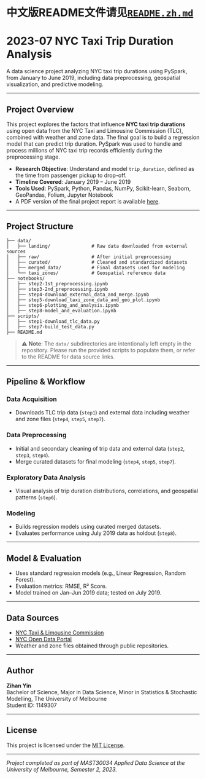 # 中文版README文件请见[`README.zh.md`](README.zh.md)
# 2023-07 NYC Taxi Trip Duration Analysis

A data science project analyzing NYC taxi trip durations using PySpark, from January to June 2019, including data preprocessing, geospatial visualization, and predictive modeling.

---

## Project Overview

This project explores the factors that influence **NYC taxi trip durations** using open data from the NYC Taxi and Limousine Commission (TLC), combined with weather and zone data. The final goal is to build a regression model that can predict trip duration. PySpark was used to handle and process millions of NYC taxi trip records efficiently during the preprocessing stage.

- **Research Objective**: Understand and model `trip_duration`, defined as the time from passenger pickup to drop-off.
- **Timeline Covered**: January 2019 – June 2019
- **Tools Used**: PySpark, Python, Pandas, NumPy, Scikit-learn, Seaborn, GeoPandas, Folium, Jupyter Notebook
- A PDF version of the final project report is available [here](./report/ADS_Project_1_Report.pdf).

---

## Project Structure

```plaintext
├── data/
│   ├── landing/               # Raw data downloaded from external sources
│   ├── raw/                   # After initial preprocessing
│   ├── curated/               # Cleaned and standardized datasets
│   ├── merged_data/           # Final datasets used for modeling
│   └── taxi_zones/            # Geospatial reference data
├── notebooks/
│   ├── step2-1st_preprocessing.ipynb
│   ├── step3-2nd_preprocessing.ipynb
│   ├── step4-download_external_data_and_merge.ipynb
│   ├── step5-download_taxi_zone_data_and_geo_plot.ipynb
│   ├── step6-plotting_and_analysis.ipynb
│   ├── step8-model_and_evaluation.ipynb
├── scripts/
│   ├── step1-download_tlc_data.py
│   ├── step7-build_test_data.py
├── README.md
```

> ⚠️ **Note**: The `data/` subdirectories are intentionally left empty in the repository. Please run the provided scripts to populate them, or refer to the README for data source links.

---

## Pipeline & Workflow

### Data Acquisition
- Downloads TLC trip data (`step1`) and external data including weather and zone files (`step4`, `step5`, `step7`).

### Data Preprocessing
- Initial and secondary cleaning of trip data and external data (`step2`, `step3`, `step4`).
- Merge curated datasets for final modeling (`step4`, `step5`, `step7`).

### Exploratory Data Analysis
- Visual analysis of trip duration distributions, correlations, and geospatial patterns (`step6`).

### Modeling
- Builds regression models using curated merged datasets.
- Evaluates performance using July 2019 data as holdout (`step8`).

---

## Model & Evaluation

- Uses standard regression models (e.g., Linear Regression, Random Forest).
- Evaluation metrics: RMSE, R² Score.
- Model trained on Jan–Jun 2019 data; tested on July 2019.

---

## Data Sources

- [NYC Taxi & Limousine Commission](https://www.nyc.gov/site/tlc/about/tlc-trip-record-data.page)
- [NYC Open Data Portal](https://opendata.cityofnewyork.us/)
- Weather and zone files obtained through public repositories.

---

## Author

**Zihan Yin**  
Bachelor of Science, Major in Data Science, Minor in Statistics & Stochastic Modelling, The University of Melbourne  
Student ID: 1149307

---

## License

This project is licensed under the [MIT License](LICENSE).

---

_Project completed as part of MAST30034 Applied Data Science at the University of Melbourne, Semester 2, 2023._
